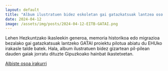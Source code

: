 ```yaml
---
layout: default
title: "Album ilustratuen bidez eskoletan gai gatazkatsuak lantzea oso baliagarria da"
date: 2024-04-12
image: /assets/img/posts/2024-04-12-EITB-GATAI.png
---
```



Lehen Hezkuntzako ikasleekin generoa, memoria historikoa edo migrazioa bezalako gai gatazkatsuak lantzeko GATAI proiektu pilotua abiatu du EHUko irakasle talde batek. Hala, album ilustratuen bidez gizartean pil-pilean dauden gaiak jorratu dituzte Gipuzkoako hainbat ikastetxetan.

 <a href="https://www.eitb.eus/eu/albisteak/gizartea/bideoak/osoa/9447581/bideoa-album-ilustratuen-bidez-eskoletan-gai-gatazkatsuak-lantzea-beharrezkoa-da/" target="_blank"> Albiste osoa irakurri </a>